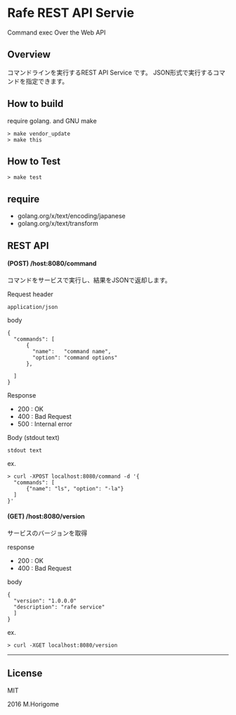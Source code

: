 # Rafe REST API Servie
Command exec Over the Web API

## Overview

コマンドラインを実行するREST API Service です。 JSON形式で実行するコマンドを指定できます。

## How to build

require golang. and GNU make

    > make vendor_update
    > make this

## How to Test

    > make test

## require

* golang.org/x/text/encoding/japanese
* golang.org/x/text/transform

## REST API

#### (POST) /host:8080/command

コマンドをサービスで実行し、結果をJSONで返却します。

Request header

    application/json

body    

    {
      "commands": [
          {
            "name":   "command name",
            "option": "command options"
          },

      ]
    }

Response
* 200 : OK
* 400 : Bad Request
* 500 : Internal error

Body  (stdout text)

    stdout text


ex.

    > curl -XPOST localhost:8080/command -d '{
      "commands": [
          {"name": "ls", "option": "-la"}
      ]    
    }'


#### (GET) /host:8080/version

サービスのバージョンを取得  

 response
* 200 : OK
* 400 : Bad Request

body  

    {
      "version": "1.0.0.0"
      "description": "rafe service"
      ]
    }

ex.

    > curl -XGET localhost:8080/version


---

## License

MIT


2016  M.Horigome
